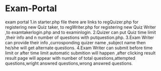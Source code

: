 # Exam-Portal
exam portal
1.in starter.php file there are links to regQuizer.php for registering new Quiz taker, to regWriter.php for registering new Quiz Writer ,to examtakerlogin.php and to examinlogin.
2.Quizer can put Quiz time limit ,their info and n number of questions with putquestion.php.
3.Exam Writer can provide their info ,currosponding quizer name ,subject name then he/she will get alternate questions.
4.Exam Writer can submit before time limit or after time limit automatic submition will happen ,after clicking result result page will appear with number of total questions,attempted questions,wright answred questions,wrong answred questions.

